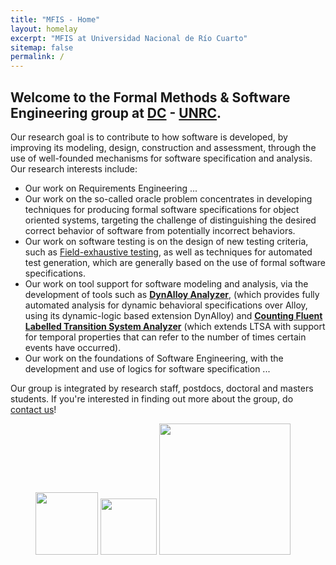 ```yaml
---
title: "MFIS - Home"
layout: homelay
excerpt: "MFIS at Universidad Nacional de Río Cuarto"
sitemap: false
permalink: /
---
```


## Welcome to the Formal Methods & Software Engineering group at [DC](http://dc.exa.unrc.edu.ar/) - [UNRC](https://www.unrc.edu.ar/).

<p>Our research goal is to contribute to how software is developed, by improving its modeling, design, construction and assessment, through the use of well-founded mechanisms for software specification and analysis. Our research interests include:
</p>

<ul>

<li>Our work on Requirements Engineering ... </li>

<li>Our work on the so-called oracle problem concentrates in developing techniques for producing formal software specifications for object oriented systems, targeting the challenge of distinguishing the desired correct behavior of software from potentially incorrect behaviors.</li>

<li>Our work on software testing is on the design of new testing criteria, such as <a href="https://sites.google.com/site/fieldexhaustivetesting/">Field-exhaustive testing</a>, as well as techniques for automated test generation, which are generally based on the use of formal software specifications.</li>

<li>Our work on tool support for software modeling and analysis, via the development of tools such as <strong><a href="https://dc.exa.unrc.edu.ar/tools/dynalloy-web/">DynAlloy Analyzer</a></strong>, (which provides fully automated analysis for dynamic behavioral specifications over Alloy, using its dynamic-logic based extension DynAlloy) and <strong><a href="http://dc.exa.unrc.edu.ar/tools/cltsa/">Counting Fluent Labelled Transition System Analyzer</a></strong> (which extends LTSA with support for temporal properties that can refer to the number of times certain events have occurred).</li>

<li>Our work on the foundations of Software Engineering, with the development and use of logics for software specification ... </li>

</ul>

<p>Our group is integrated by research staff, postdocs, doctoral and masters students. If you're interested in finding out more about the group, do <a href="mailto:sdg-info@mit.edu">contact us</a>!</p>

<figure class="fourth">
  <img src="{{ site.url }}{{ site.baseurl }}/images/logopic/mfis-logo-full-removebg-preview.png" style="width: 100px; padding-top: 20px">
  <img src="{{ site.url }}{{ site.baseurl }}/images/logopic/logo-dc-white-bg.png" style="width: 90px; padding-top: 28px">
  <img src="{{ site.url }}{{ site.baseurl }}/images/logopic/logounrc.png" style="width: 210px">
</figure>


<br>
<br>
